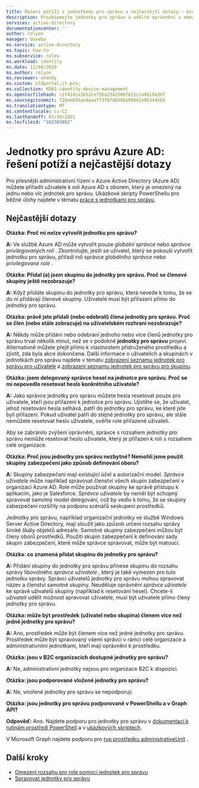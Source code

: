 ```yaml
---
title: Řešení potíží s jednotkami pro správu a nejčastější dotazy – Azure Active Directory | Microsoft Docs
description: Prozkoumejte jednotky pro správu a udělte oprávnění s omezeným rozsahem v Azure Active Directory.
services: active-directory
documentationcenter: ''
author: rolyon
manager: daveba
ms.service: active-directory
ms.topic: how-to
ms.subservice: roles
ms.workload: identity
ms.date: 11/04/2020
ms.author: rolyon
ms.reviewer: anandy
ms.custom: oldportal;it-pro;
ms.collection: M365-identity-device-management
ms.openlocfilehash: c1f41dca3b52ce75ba2342506f621cca0618a3bf
ms.sourcegitcommit: f28ebb95ae9aaaff3f87d8388a09b41e0b3445b5
ms.translationtype: MT
ms.contentlocale: cs-CZ
ms.lasthandoff: 03/30/2021
ms.locfileid: "102565882"
---
```

# <a name="azure-ad-administrative-units-troubleshooting-and-faq"></a>Jednotky pro správu Azure AD: řešení potíží a nejčastější dotazy

Pro přesnější administrativní řízení v Azure Active Directory (Azure AD) můžete přiřadit uživatele k roli Azure AD s oborem, který je omezený na jednu nebo víc jednotek pro správu. Ukázkové skripty PowerShellu pro běžné úlohy najdete v tématu [práce s jednotkami pro správu](/powershell/azure/active-directory/working-with-administrative-units).

## <a name="frequently-asked-questions"></a>Nejčastější dotazy

**Otázka: Proč mi nelze vytvořit jednotku pro správu?**

**A:** Ve službě Azure AD může vytvořit pouze *globální správce* nebo *správce privilegovaných rolí* . Zkontrolujte, jestli se uživatel, který se pokouší vytvořit jednotku pro správu, přiřadí roli správce *globálního správce* nebo *privilegované role* .

**Otázka: Přidal (a) jsem skupinu do jednotky pro správu. Proč se členové skupiny ještě nezobrazuje?**

**A:** Když přidáte skupinu do jednotky pro správu, která nevede k tomu, že se do ní přidávají členové skupiny. Uživatelé musí být přiřazeni přímo do jednotky pro správu.

**Otázka: právě jste přidali (nebo odebrali) člena jednotky pro správu. Proč se člen (nebo stále zobrazuje) na uživatelském rozhraní nezobrazuje?**

**A:** Někdy může přidání nebo odebrání jednoho nebo více členů jednotky pro správu trvat několik minut, než se v podokně **jednotky pro správu** projeví. Alternativně můžete přejít přímo k vlastnostem přidruženého prostředku a zjistit, zda byla akce dokončena. Další informace o uživatelích a skupinách v jednotkách pro správu najdete v tématu [zobrazení seznamu jednotek pro správu pro uživatele](admin-units-add-manage-users.md) a [zobrazení seznamu jednotek pro správu pro skupinu](admin-units-add-manage-groups.md).

**Otázka: jsem delegovaný správce hesel na jednotce pro správu. Proč se mi nepovedlo resetovat heslo konkrétního uživatele?**

**A:** Jako správce jednotky pro správu můžete hesla resetovat pouze pro uživatele, kteří jsou přiřazeni k jednotce pro správu. Ujistěte se, že uživatel, jehož resetování hesla selhává, patří do jednotky pro správu, ke které jste byli přiřazeni. Pokud uživatel patří do stejné jednotky pro správu, ale stále nemůžete resetovat heslo uživatele, ověřte role přiřazené uživateli. 

Aby se zabránilo zvýšení oprávnění, správce s rozsahem jednotky pro správu nemůže resetovat heslo uživatele, který je přiřazen k roli s rozsahem celé organizace.

**Otázka: Proč jsou jednotky pro správu nezbytné? Nemohli jsme použít skupiny zabezpečení jako způsob definování oboru?**

**A:** Skupiny zabezpečení mají existující účel a autorizační model. *Správce uživatele* může například spravovat členství všech skupin zabezpečení v organizaci Azure AD. Role může používat skupiny ke správě přístupu k aplikacím, jako je Salesforce. *Správce uživatele* by neměl být schopný spravovat samotný model delegování, což by vedlo k tomu, že se skupiny zabezpečení rozšířily na podporu scénářů seskupení prostředků. 

Jednotky pro správu, například organizační jednotky ve službě Windows Server Active Directory, mají sloužit jako způsob určení rozsahu správy široké škály objektů adresáře. Samotné skupiny zabezpečení můžou být členy oborů prostředků. Použití skupin zabezpečení k definování sady skupin zabezpečení, které může správce spravovat, může být matoucí.

**Otázka: co znamená přidat skupinu do jednotky pro správu?**

**A:** Přidání skupiny do jednotky pro správu přinese skupinu do rozsahu správy libovolného *správce uživatele* , který je také vymezen pro tuto jednotku správy. Správci uživatelů jednotky pro správu mohou spravovat název a členství samotné skupiny. Neuděluje oprávnění *správce uživatele* ke správě uživatelů skupiny (například k resetování hesel). Chcete-li *uživateli* udělit možnost spravovat uživatele, musí být uživatelé přímo členy jednotky pro správu.

**Otázka: může být prostředek (uživatel nebo skupina) členem více než jedné jednotky pro správu?**

**A:** Ano, prostředek může být členem více než jedné jednotky pro správu. Prostředek může být spravovaný všemi správci v rámci celé organizace a administrativními jednotkami, kteří mají oprávnění k prostředku.

**Otázka: jsou v B2C organizacích dostupné jednotky pro správu?**

**A:** Ne, administrativní jednotky nejsou pro organizace B2C k dispozici.

**Otázka: jsou podporované vložené jednotky pro správu?**

**A:** Ne, vnořené jednotky pro správu se nepodporují.

**Otázka: jsou jednotky pro správu podporované v PowerShellu a v Graph API?**

**Odpověď:** Ano. Najdete podporu pro jednotky pro správu v [dokumentaci k rutinám prostředí PowerShell](/powershell/module/Azuread/) a v [ukázkových skriptech](/powershell/azure/active-directory/working-with-administrative-units).

V Microsoft Graph najdete podporu pro [typ prostředku administrativeUnit](/graph/api/resources/administrativeunit) .

## <a name="next-steps"></a>Další kroky

- [Omezení rozsahu pro role pomocí jednotek pro správu](administrative-units.md)
- [Spravovat jednotky pro správu](admin-units-manage.md)
